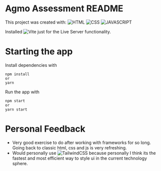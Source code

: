 # Agmo Assessment README

This project was created with:
![HTML](https://img.shields.io/badge/HTML-E34F26?style=for-the-badge&logo=html5&logoColor=white)
![CSS](https://img.shields.io/badge/CSS-1572B6?&style=for-the-badge&logo=css3&logoColor=white)
![JAVASCRIPT](https://img.shields.io/badge/JavaScript-F7DF1E?style=for-the-badge&logo=javascript&logoColor=black)

Installed ![Vite](https://img.shields.io/badge/vite-%23646CFF.svg?style=for-the-badge&logo=vite&logoColor=white) just for the Live Server functionality.

# Starting the app

Install dependencies with

```
npm install
or
yarn
```

Run the app with

```
npm start
or
yarn start
```

# Personal Feedback

- Very good exercise to do after working with frameworks for so long. Going back to classic html, css and js is very refreshing.
- Would personally use ![TailwindCSS](https://img.shields.io/badge/tailwindcss-%2338B2AC.svg?style=for-the-badge&logo=tailwind-css&logoColor=white) because personally I think its the fastest and most efficient way to style ui in the current technology sphere.
